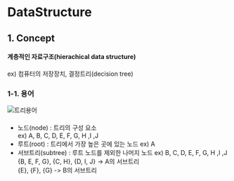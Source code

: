 # DataStructure

## 1. Concept
#### 계층적인 자료구조(hierachical data structure)
ex) 컴퓨터의 저장장치, 결정트리(decision tree)
####
### 1-1. 용어

![트리용어](https://user-images.githubusercontent.com/31130917/104160270-32aa8280-5434-11eb-89af-fd86ecde9e91.PNG)
####
* 노드(node) : 트리의 구성 요소   
ex) A, B, C, D, E, F, G, H ,I ,J  
* 루트(root) : 트리에서 가장 높은 곳에 있는 노드
ex) A  
* 서브트리(subtree) : 루트 노드를 제외한 나머지 노드
ex) B, C, D, E, F, G, H ,I ,J  
    {B, E, F, G}, {C, H}, {D, I, J} -> A의 서브트리  
    {E}, {F}, {G} -> B의 서브트리
